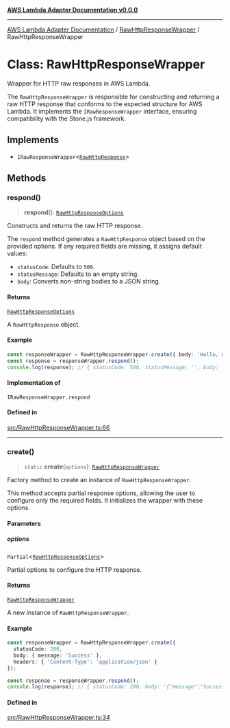 [**AWS Lambda Adapter Documentation v0.0.0**](../../README.md)

***

[AWS Lambda Adapter Documentation](../../modules.md) / [RawHttpResponseWrapper](../README.md) / RawHttpResponseWrapper

# Class: RawHttpResponseWrapper

Wrapper for HTTP raw responses in AWS Lambda.

The `RawHttpResponseWrapper` is responsible for constructing and returning
a raw HTTP response that conforms to the expected structure for AWS Lambda.
It implements the `IRawResponseWrapper` interface, ensuring compatibility
with the Stone.js framework.

## Implements

- `IRawResponseWrapper`\<[`RawHttpResponse`](../../declarations/type-aliases/RawHttpResponse.md)\>

## Methods

### respond()

> **respond**(): [`RawHttpResponseOptions`](../../declarations/interfaces/RawHttpResponseOptions.md)

Constructs and returns the raw HTTP response.

The `respond` method generates a `RawHttpResponse` object based on the
provided options. If any required fields are missing, it assigns default values:
- `statusCode`: Defaults to `500`.
- `statusMessage`: Defaults to an empty string.
- `body`: Converts non-string bodies to a JSON string.

#### Returns

[`RawHttpResponseOptions`](../../declarations/interfaces/RawHttpResponseOptions.md)

A `RawHttpResponse` object.

#### Example

```typescript
const responseWrapper = RawHttpResponseWrapper.create({ body: 'Hello, world!', statusCode: 200 });
const response = responseWrapper.respond();
console.log(response); // { statusCode: 500, statusMessage: '', body: 'Hello, world!', headers: undefined }
```

#### Implementation of

`IRawResponseWrapper.respond`

#### Defined in

[src/RawHttpResponseWrapper.ts:66](https://github.com/stonemjs/aws-middleware/blob/f8f28d71d5c0361fb5acf8a9a666be52d9e731c3/src/RawHttpResponseWrapper.ts#L66)

***

### create()

> `static` **create**(`options`): [`RawHttpResponseWrapper`](RawHttpResponseWrapper.md)

Factory method to create an instance of `RawHttpResponseWrapper`.

This method accepts partial response options, allowing the user to configure
only the required fields. It initializes the wrapper with these options.

#### Parameters

##### options

`Partial`\<[`RawHttpResponseOptions`](../../declarations/interfaces/RawHttpResponseOptions.md)\>

Partial options to configure the HTTP response.

#### Returns

[`RawHttpResponseWrapper`](RawHttpResponseWrapper.md)

A new instance of `RawHttpResponseWrapper`.

#### Example

```typescript
const responseWrapper = RawHttpResponseWrapper.create({
  statusCode: 200,
  body: { message: 'Success' },
  headers: { 'Content-Type': 'application/json' }
});

const response = responseWrapper.respond();
console.log(response); // { statusCode: 200, body: '{"message":"Success"}', headers: { 'Content-Type': 'application/json' } }
```

#### Defined in

[src/RawHttpResponseWrapper.ts:34](https://github.com/stonemjs/aws-middleware/blob/f8f28d71d5c0361fb5acf8a9a666be52d9e731c3/src/RawHttpResponseWrapper.ts#L34)
